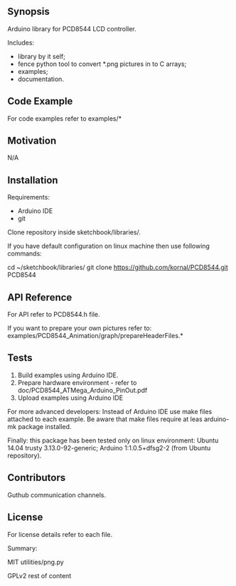 ## Synopsis

Arduino library for PCD8544 LCD controller.

Includes:
* library by it self;
* fence python tool to convert *.png pictures in to C arrays;
* examples;
* documentation.

## Code Example

For code examples refer to examples/*

## Motivation

N/A

## Installation

Requirements:
* Arduino IDE
* git

Clone repository inside sketchbook/libraries/.

If you have default configuration on linux machine then use following commands:

cd ~/sketchbook/libraries/
git clone https://github.com/kornal/PCD8544.git PCD8544

## API Reference

For API refer to PCD8544.h file.

If you want to prepare your own pictures refer to:
examples/PCD8544_Animation/graph/prepareHeaderFiles.*

## Tests

1. Build examples using Arduino IDE.
2. Prepare hardware environment - refer to doc/PCD8544_ATMega_Arduino_PinOut.pdf
3. Upload examples using Arduino IDE

For more advanced developers:
Instead of Arduino IDE use make files attached to each example.
Be aware that make files require at leas arduino-mk package installed.

Finally: this package has been tested only on linux environment:
Ubuntu 14.04 trusty 3.13.0-92-generic;
Arduino 1:1.0.5+dfsg2-2 (from Ubuntu repository).

## Contributors

Guthub communication channels.

## License

For license details refer to each file.

Summary:

MIT
utilities/png.py

GPLv2
rest of content
